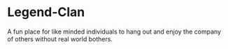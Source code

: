 Legend-Clan
===========

A fun place for like minded individuals to hang out and enjoy the company of others without real world bothers.
